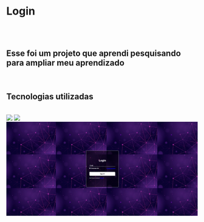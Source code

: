 <h1>Login</h1>
<br>
<br>
<h2>Esse foi um projeto que aprendi pesquisando para ampliar meu aprendizado</h2>
<br>
<h2>Tecnologias utilizadas</h2>
<br>
  <img src="https://img.shields.io/badge/HTML-239120?style=for-the-badge&logo=html5&logoColor=white">
  <img src="https://img.shields.io/badge/CSS-239120?&style=for-the-badge&logo=css3&logoColor=white">
  <br>
<img src="https://github.com/GabrielSolutions/Login/blob/main/assets/image.png?raw=true">
